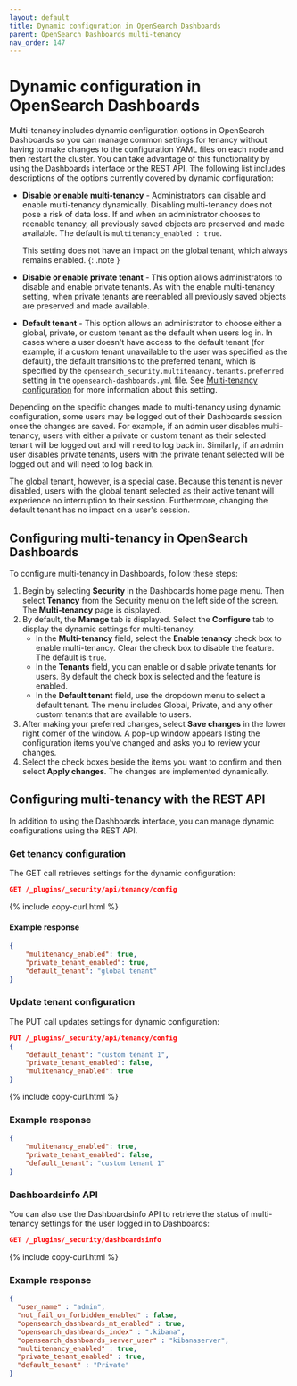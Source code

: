 ```yaml
---
layout: default
title: Dynamic configuration in OpenSearch Dashboards
parent: OpenSearch Dashboards multi-tenancy
nav_order: 147
---
```



# Dynamic configuration in OpenSearch Dashboards

Multi-tenancy includes dynamic configuration options in OpenSearch Dashboards so you can manage common settings for tenancy without having to make changes to the configuration YAML files on each node and then restart the cluster. You can take advantage of this functionality by using the Dashboards interface or the REST API. The following list includes descriptions of the options currently covered by dynamic configuration:

- **Disable or enable multi-tenancy** - Administrators can disable and enable multi-tenancy dynamically. Disabling multi-tenancy does not pose a risk of data loss. If and when an administrator chooses to reenable tenancy, all previously saved objects are preserved and made available. The default is `multitenancy_enabled : true`.
  
  This setting does not have an impact on the global tenant, which always remains enabled.
  {: .note }

- **Disable or enable private tenant** - This option allows administrators to disable and enable private tenants. As with the enable multi-tenancy setting, when private tenants are reenabled all previously saved objects are preserved and made available.
- **Default tenant** - This option allows an administrator to choose either a global, private, or custom tenant as the default when users log in. In cases where a user doesn't have access to the default tenant (for example, if a custom tenant unavailable to the user was specified as the default), the default transitions to the preferred tenant, which is specified by the `opensearch_security.multitenancy.tenants.preferred` setting in the `opensearch-dashboards.yml` file. See [Multi-tenancy configuration]({{site.url}}{{site.baseurl}}/security/multi-tenancy/multi-tenancy-config/) for more information about this setting.

Depending on the specific changes made to multi-tenancy using dynamic configuration, some users may be logged out of their Dashboards session once the changes are saved. For example, if an admin user disables multi-tenancy, users with either a private or custom tenant as their selected tenant will be logged out and will need to log back in. Similarly, if an admin user disables private tenants, users with the private tenant selected will be logged out and will need to log back in. 

The global tenant, however, is a special case. Because this tenant is never disabled, users with the global tenant selected as their active tenant will experience no interruption to their session. Furthermore, changing the default tenant has no impact on a user's session.


## Configuring multi-tenancy in OpenSearch Dashboards

To configure multi-tenancy in Dashboards, follow these steps:

1. Begin by selecting **Security** in the Dashboards home page menu. Then select **Tenancy** from the Security menu on the left side of the screen. The **Multi-tenancy** page is displayed. 
1. By default, the **Manage** tab is displayed. Select the **Configure** tab to display the dynamic settings for multi-tenancy.
   * In the **Multi-tenancy** field, select the **Enable tenancy** check box to enable multi-tenancy. Clear the check box to disable the feature. The default is `true`.
   * In the **Tenants** field, you can enable or disable private tenants for users. By default the check box is selected and the feature is enabled.
   * In the **Default tenant** field, use the dropdown menu to select a default tenant. The menu includes Global, Private, and any other custom tenants that are available to users.
1. After making your preferred changes, select **Save changes** in the lower right corner of the window. A pop-up window appears listing the configuration items you've changed and asks you to review your changes.
1. Select the check boxes beside the items you want to confirm and then select **Apply changes**. The changes are implemented dynamically.


## Configuring multi-tenancy with the REST API

In addition to using the Dashboards interface, you can manage dynamic configurations using the REST API. 

### Get tenancy configuration

The GET call retrieves settings for the dynamic configuration:

```json
GET /_plugins/_security/api/tenancy/config
```
{% include copy-curl.html %}

#### Example response

```json
{
    "mulitenancy_enabled": true,
    "private_tenant_enabled": true,
    "default_tenant": "global tenant"
}
```

### Update tenant configuration

The PUT call updates settings for dynamic configuration:

```json
PUT /_plugins/_security/api/tenancy/config
{
    "default_tenant": "custom tenant 1",
    "private_tenant_enabled": false,
    "mulitenancy_enabled": true
}
```
{% include copy-curl.html %}

### Example response

```json
{
    "mulitenancy_enabled": true,
    "private_tenant_enabled": false,
    "default_tenant": "custom tenant 1"
}
```

### Dashboardsinfo API

You can also use the Dashboardsinfo API to retrieve the status of multi-tenancy settings for the user logged in to Dashboards:

```json
GET /_plugins/_security/dashboardsinfo
```
{% include copy-curl.html %}

### Example response

```json
{
  "user_name" : "admin",
  "not_fail_on_forbidden_enabled" : false,
  "opensearch_dashboards_mt_enabled" : true,
  "opensearch_dashboards_index" : ".kibana",
  "opensearch_dashboards_server_user" : "kibanaserver",
  "multitenancy_enabled" : true,
  "private_tenant_enabled" : true,
  "default_tenant" : "Private"
}
```

